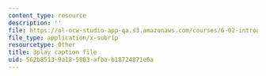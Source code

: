 ```yaml
---
content_type: resource
description: ''
file: https://ol-ocw-studio-app-qa.s3.amazonaws.com/courses/6-02-introduction-to-eecs-ii-digital-communication-systems-fall-2012/562b85139a185883afbab18724871e6a_JJdzY3OTzEg.vtt
file_type: application/x-subrip
resourcetype: Other
title: 3play caption file
uid: 562b8513-9a18-5883-afba-b18724871e6a
---
```

